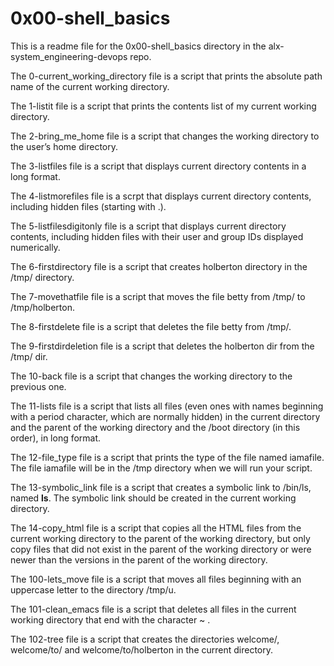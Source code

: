 # 0x00-shell_basics

This is a readme file for the 0x00-shell_basics directory in the alx-system_engineering-devops repo.

The 0-current_working_directory file is a script that prints the absolute path name of the current working directory.

The 1-listit file is a script that prints the contents list of my current working directory.

The 2-bring_me_home file is a script that changes the working directory to the user’s home directory.

The 3-listfiles file is a script that displays current directory contents in a long format.

The 4-listmorefiles file is a scrpt that displays current directory contents, including hidden files (starting with .).

The 5-listfilesdigitonly file is a script that displays current directory contents, including hidden files with their user and group IDs displayed numerically.

The 6-firstdirectory file is a script that creates holberton directory in the /tmp/ directory.

The 7-movethatfile file is a script that moves the file betty from /tmp/ to /tmp/holberton.

The 8-firstdelete file is a script that deletes the file betty from /tmp/.

The 9-firstdirdeletion file is a script that deletes the holberton dir from the /tmp/ dir.

The 10-back file is a script that changes the working directory to the previous one.

The 11-lists file is a script that lists all files (even ones with names beginning with a period character, which are normally hidden) in the current directory and the parent of the working directory and the /boot directory (in this order), in long format.

The 12-file_type file is a script that prints the type of the file named iamafile. The file iamafile will be in the /tmp directory when we will run your script.

The 13-symbolic_link file is a script that creates a symbolic link to /bin/ls, named __ls__. The symbolic link should be created in the current working directory.

The 14-copy_html file is a script that copies all the HTML files from the current working directory to the parent of the working directory, but only copy files that did not exist in the parent of the working directory or were newer than the versions in the parent of the working directory.

The 100-lets_move file is a script that moves all files beginning with an uppercase letter to the directory /tmp/u.

The 101-clean_emacs file is a script that deletes all files in the current working directory that end with the character ~ .

The 102-tree file is a script that creates the directories welcome/, welcome/to/ and welcome/to/holberton in the current directory.
